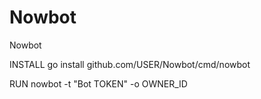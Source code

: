 # Nowbot
Nowbot

INSTALL
go install github.com/USER/Nowbot/cmd/nowbot

RUN
nowbot -t "Bot TOKEN" -o OWNER_ID

